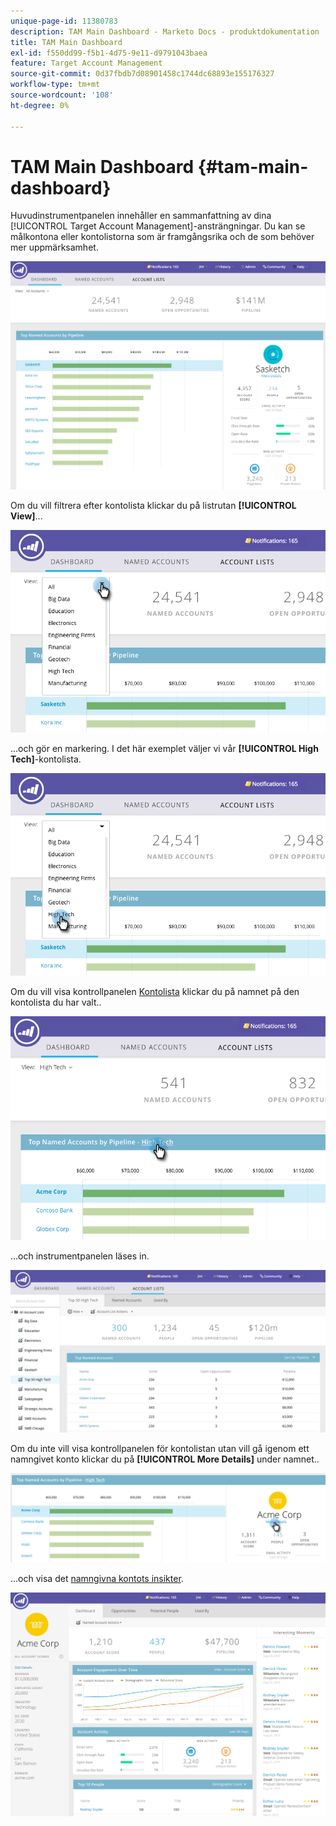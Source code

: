 ```yaml
---
unique-page-id: 11380783
description: TAM Main Dashboard - Marketo Docs - produktdokumentation
title: TAM Main Dashboard
exl-id: f550dd99-f5b1-4d75-9e11-d9791043baea
feature: Target Account Management
source-git-commit: 0d37fbdb7d08901458c1744dc68893e155176327
workflow-type: tm+mt
source-wordcount: '108'
ht-degree: 0%

---
```


# TAM Main Dashboard {#tam-main-dashboard}

Huvudinstrumentpanelen innehåller en sammanfattning av dina [!UICONTROL Target Account Management]-ansträngningar. Du kan se målkontona eller kontolistorna som är framgångsrika och de som behöver mer uppmärksamhet.

![](assets/one.png)

Om du vill filtrera efter kontolista klickar du på listrutan **[!UICONTROL View]**...

![](assets/two.png)

...och gör en markering. I det här exemplet väljer vi vår **[!UICONTROL High Tech]**-kontolista.

![](assets/three.png)

Om du vill visa kontrollpanelen [Kontolista](/help/marketo/product-docs/target-account-management/measure/account-list-insights.md#account-list-dashboard) klickar du på namnet på den kontolista du har valt..

![](assets/four.png)

...och instrumentpanelen läses in.

![](assets/five.png)

Om du inte vill visa kontrollpanelen för kontolistan utan vill gå igenom ett namngivet konto klickar du på **[!UICONTROL More Details]** under namnet..

![](assets/six.png)

...och visa det [namngivna kontots insikter](/help/marketo/product-docs/target-account-management/measure/named-account-insights.md).

![](assets/seven.png)
